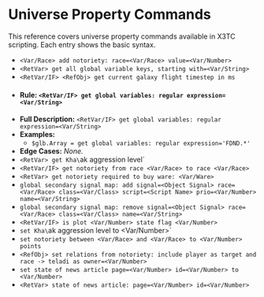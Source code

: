 # Universe Property Commands

This reference covers universe property commands available in X3TC scripting. Each entry shows the basic syntax.

- `<Var/Race> add notoriety: race=<Var/Race> value=<Var/Number>`
- `<RetVar> get all global variable keys, starting with=<Var/String>`
- `<RetVar/IF> <RefObj> get current galaxy flight timestep in ms`
- #### Rule: `<RetVar/IF> get global variables: regular expression=<Var/String>`
- **Full Description:** `<RetVar/IF> get global variables: regular expression=<Var/String>`
- **Examples:**
  - `$glb.Array = get global variables: regular expression='FDND.*'`
- **Edge Cases:** _None._
- `<RetVar> get Kha\`ak aggression level`
- `<RetVar/IF> get notoriety from race <Var/Race> to race <Var/Race>`
- `<RetVar> get notoriety required to buy ware: <Var/Ware>`
- `global secondary signal map: add signal=<Object Signal> race=<Var/Race> class=<Var/Class> script=<Script Name> prio=<Var/Number> name=<Var/String>`
- `global secondary signal map: remove signal=<Object Signal> race=<Var/Race> class=<Var/Class> name=<Var/String>`
- `<RetVar/IF> is plot <Var/Number> state flag <Var/Number>`
- `set Kha\`ak aggression level to <Var/Number>`
- `set notoriety between <Var/Race> and <Var/Race> to <Var/Number> points`
- `<RefObj> set relations from notoriety: include player as target and race -> teladi as owner=<Var/Number>`
- `set state of news article page=<Var/Number> id=<Var/Number> to <Var/Number>`
- `<RetVar> state of news article: page=<Var/Number> id=<Var/Number>`

